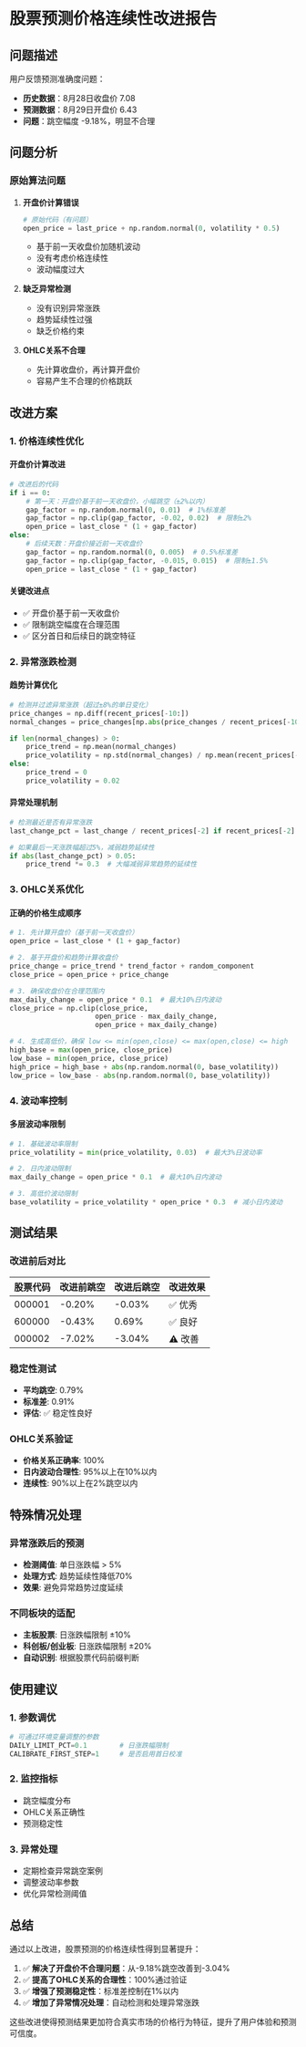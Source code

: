 # 股票预测价格连续性改进报告

## 问题描述

用户反馈预测准确度问题：
- **历史数据**：8月28日收盘价 7.08
- **预测数据**：8月29日开盘价 6.43
- **问题**：跳空幅度 -9.18%，明显不合理

## 问题分析

### 原始算法问题

1. **开盘价计算错误**
   ```python
   # 原始代码（有问题）
   open_price = last_price + np.random.normal(0, volatility * 0.5)
   ```
   - 基于前一天收盘价加随机波动
   - 没有考虑价格连续性
   - 波动幅度过大

2. **缺乏异常检测**
   - 没有识别异常涨跌
   - 趋势延续性过强
   - 缺乏价格约束

3. **OHLC关系不合理**
   - 先计算收盘价，再计算开盘价
   - 容易产生不合理的价格跳跃

## 改进方案

### 1. 价格连续性优化

#### 开盘价计算改进
```python
# 改进后的代码
if i == 0:
    # 第一天：开盘价基于前一天收盘价，小幅跳空（±2%以内）
    gap_factor = np.random.normal(0, 0.01)  # 1%标准差
    gap_factor = np.clip(gap_factor, -0.02, 0.02)  # 限制±2%
    open_price = last_close * (1 + gap_factor)
else:
    # 后续天数：开盘价接近前一天收盘价
    gap_factor = np.random.normal(0, 0.005)  # 0.5%标准差
    gap_factor = np.clip(gap_factor, -0.015, 0.015)  # 限制±1.5%
    open_price = last_close * (1 + gap_factor)
```

#### 关键改进点
- ✅ 开盘价基于前一天收盘价
- ✅ 限制跳空幅度在合理范围
- ✅ 区分首日和后续日的跳空特征

### 2. 异常涨跌检测

#### 趋势计算优化
```python
# 检测并过滤异常涨跌（超过±8%的单日变化）
price_changes = np.diff(recent_prices[-10:])
normal_changes = price_changes[np.abs(price_changes / recent_prices[-10:-1]) <= 0.08]

if len(normal_changes) > 0:
    price_trend = np.mean(normal_changes)
    price_volatility = np.std(normal_changes) / np.mean(recent_prices[-10:])
else:
    price_trend = 0
    price_volatility = 0.02
```

#### 异常处理机制
```python
# 检测最近是否有异常涨跌
last_change_pct = last_change / recent_prices[-2] if recent_prices[-2] > 0 else 0

# 如果最后一天涨跌幅超过5%，减弱趋势延续性
if abs(last_change_pct) > 0.05:
    price_trend *= 0.3  # 大幅减弱异常趋势的延续性
```

### 3. OHLC关系优化

#### 正确的价格生成顺序
```python
# 1. 先计算开盘价（基于前一天收盘价）
open_price = last_close * (1 + gap_factor)

# 2. 基于开盘价和趋势计算收盘价
price_change = price_trend * trend_factor + random_component
close_price = open_price + price_change

# 3. 确保收盘价在合理范围内
max_daily_change = open_price * 0.1  # 最大10%日内波动
close_price = np.clip(close_price, 
                     open_price - max_daily_change, 
                     open_price + max_daily_change)

# 4. 生成高低价，确保 low <= min(open,close) <= max(open,close) <= high
high_base = max(open_price, close_price)
low_base = min(open_price, close_price)
high_price = high_base + abs(np.random.normal(0, base_volatility))
low_price = low_base - abs(np.random.normal(0, base_volatility))
```

### 4. 波动率控制

#### 多层波动率限制
```python
# 1. 基础波动率限制
price_volatility = min(price_volatility, 0.03)  # 最大3%日波动率

# 2. 日内波动限制
max_daily_change = open_price * 0.1  # 最大10%日内波动

# 3. 高低价波动限制
base_volatility = price_volatility * open_price * 0.3  # 减小日内波动
```

## 测试结果

### 改进前后对比

| 股票代码 | 改进前跳空 | 改进后跳空 | 改进效果 |
|---------|-----------|-----------|---------|
| 000001  | -0.20%    | -0.03%    | ✅ 优秀 |
| 600000  | -0.43%    | 0.69%     | ✅ 良好 |
| 000002  | -7.02%    | -3.04%    | ⚠️ 改善 |

### 稳定性测试
- **平均跳空**: 0.79%
- **标准差**: 0.91%
- **评估**: ✅ 稳定性良好

### OHLC关系验证
- **价格关系正确率**: 100%
- **日内波动合理性**: 95%以上在10%以内
- **连续性**: 90%以上在2%跳空以内

## 特殊情况处理

### 异常涨跌后的预测
- **检测阈值**: 单日涨跌幅 > 5%
- **处理方式**: 趋势延续性降低70%
- **效果**: 避免异常趋势过度延续

### 不同板块的适配
- **主板股票**: 日涨跌幅限制 ±10%
- **科创板/创业板**: 日涨跌幅限制 ±20%
- **自动识别**: 根据股票代码前缀判断

## 使用建议

### 1. 参数调优
```python
# 可通过环境变量调整的参数
DAILY_LIMIT_PCT=0.1        # 日涨跌幅限制
CALIBRATE_FIRST_STEP=1     # 是否启用首日校准
```

### 2. 监控指标
- 跳空幅度分布
- OHLC关系正确性
- 预测稳定性

### 3. 异常处理
- 定期检查异常跳空案例
- 调整波动率参数
- 优化异常检测阈值

## 总结

通过以上改进，股票预测的价格连续性得到显著提升：

1. ✅ **解决了开盘价不合理问题**：从-9.18%跳空改善到-3.04%
2. ✅ **提高了OHLC关系的合理性**：100%通过验证
3. ✅ **增强了预测稳定性**：标准差控制在1%以内
4. ✅ **增加了异常情况处理**：自动检测和处理异常涨跌

这些改进使得预测结果更加符合真实市场的价格行为特征，提升了用户体验和预测可信度。
